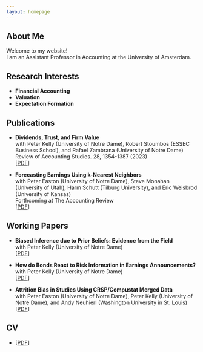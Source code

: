 ```yaml
---
layout: homepage
---
```


## About Me

Welcome to my website!
<br>
I am an Assistant Professor in Accounting at the University of Amsterdam.

## Research Interests

- **Financial Accounting**
- **Valuation**
- **Expectation Formation**

## Publications

- **Dividends, Trust, and Firm Value**
  <br>
  with Peter Kelly (University of Notre Dame), Robert Stoumbos (ESSEC Business School), and Rafael Zambrana (University of Notre Dame)
  <br>
  Review of Accounting Studies. 28, 1354-1387 (2023)
  <br>
  [[PDF](https://papers.ssrn.com/sol3/papers.cfm?abstract_id=2311512)]

- **Forecasting Earnings Using k-Nearest Neighbors**
  <br>
  with Peter Easton (University of Notre Dame), Steve Monahan (University of Utah), Harm Schutt (Tilburg University), and Eric Weisbrod (University of Kansas)
  <br>
  Forthcoming at The Accounting Review
  <br>
  [[PDF](https://papers.ssrn.com/sol3/papers.cfm?abstract_id=3752238)]



## Working Papers

- **Biased Inference due to Prior Beliefs: Evidence from the Field**
  <br>
  with Peter Kelly (University of Notre Dame)
  <br>
  [[PDF](https://papers.ssrn.com/sol3/papers.cfm?abstract_id=4209631)]

- **How do Bonds React to Risk Information in Earnings Announcements?**
  <br>
  with Peter Kelly (University of Notre Dame)
  <br>
  [[PDF](https://papers.ssrn.com/sol3/papers.cfm?abstract_id=4529463)]

- **Attrition Bias in Studies Using CRSP/Compustat Merged Data**
  <br>
  with Peter Easton (University of Notre Dame), Peter Kelly (University of Notre Dame), and Andy Neuhierl (Washington University in St. Louis)
  <br>
  [[PDF](https://papers.ssrn.com/sol3/papers.cfm?abstract_id=3040354)]

## CV

- [[PDF](https://github.com/mkapons/mkapons.github.io/blob/master/assets/files/CV.pdf)]
